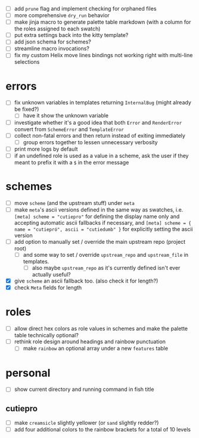 - [ ] add `prune` flag and implement checking for orphaned files
- [ ] more comprehensive `dry_run` behavior
- [ ] make jinja macro to generate palette table markdown (with a column for the
      roles assigned to each swatch)
- [ ] put extra settings back into the kitty template?
- [ ] add json schema for schemes?
- [ ] streamline macro invocations?
- [ ] fix my custom Helix move lines bindings not working right with multi-line
      selections

# errors

- [ ] fix unknown variables in templates returning `InternalBug` (might already
      be fixed?)
  - [ ] have it show the unknown variable
- [ ] investigate whether it's a good idea that both `Error` and `RenderError`
      convert from `SchemeError` and `TemplateError`
- [ ] collect non-fatal errors and then return instead of exiting immediately
  - [ ] group errors together to lessen unnecessary verbosity
- [ ] print more logs by default
- [ ] if an undefined role is used as a value in a scheme, ask the user if they
      meant to prefix it with a `$` in the error message

# schemes

- [ ] move `scheme` (and the upstream stuff) under `meta`
- [ ] make `meta`'s ascii versions defined in the same way as swatches, i.e.
      `[meta]
      scheme = "cutiepro"` for defining the display name only and
      accepting automatic ascii fallbacks if necessary, and
      `[meta]
      scheme = { name = "cutiepró", ascii = "cutiedumb" }` for
      explicitly setting the ascii version
- [ ] add option to manually set / override the main upstream repo (project
      root)
  - [ ] and some way to set / override `upstream_repo` and `upstream_file` in
        templates.
    - [ ] also maybe `upstream_repo` as it's currently defined isn't ever
          actually useful?
- [x] give `scheme` an ascii fallback too. (also check it for length?)
- [x] check `Meta` fields for length

# roles

- [ ] allow direct hex colors as role values in schemes and make the palette
      table technically optional?
- [ ] rethink role design around headings and rainbow punctuation
  - [ ] make `rainbow` an optional array under a new `features` table

# personal

- [ ] show current directory and running command in fish title

## cutiepro

- [ ] make `creamsicle` slightly yellower (or `sand` slightly redder?)
- [ ] add four additional colors to the rainbow brackets for a total of 10
      levels
